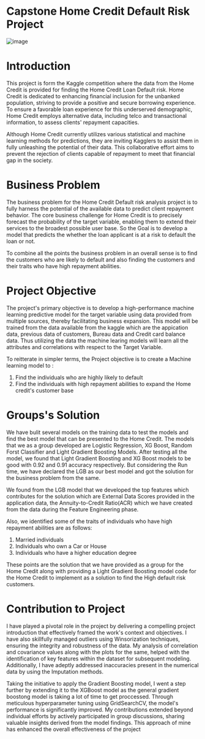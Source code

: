 # Capstone Home Credit Default Risk Project
![image](https://github.com/SaiAnognaChittudi/Capstone_Home_Credit_Default/assets/144569057/6129692c-1bf8-4695-878c-66b396abef5b)

# Introduction

This project is form the Kaggle competition where the data from the Home Credit is provided for finding the Home Credit Loan Default risk. Home Credit is dedicated to enhancing financial inclusion for the unbanked population, striving to provide a positive and secure borrowing experience. To ensure a favorable loan experience for this underserved demographic, Home Credit employs alternative data, including telco and transactional information, to assess clients' repayment capacities. 

Although Home Credit currently utilizes various statistical and machine learning methods for predictions, they are inviting Kagglers to assist them in fully unleashing the potential of their data. This collaborative effort aims to prevent the rejection of clients capable of repayment to meet that financial gap in the society.

# Business Problem

The business problem for the Home Credit Default risk analysis project is to fully harness the potential of the available data to predict client repayment behavior. The core business challenge for Home Credit is to precisely forecast the probability of the target variable, enabling them to extend their services to the broadest possible user base. So the Goal is to develop a model that predicts the whether the loan applicant is at a risk to default the loan or not.

To combine all the points the business problem in an overall sense is to find the customers who are likely to default and also finding the customers and their traits who have high repayment abilities.

# Project Objective

The project's primary objective is to develop a high-performance machine learning predictive model for the target variable using data provided from multiple sources, thereby facilitating business expansion. This model will be trained from the data available from the kaggle which are the appication data, previous data of customers, Bureau data and Credit card balance data. Thus utilizing the data the machine learing models will learn all the attributes and correlations with respect to the Target Variable. 

 To reitterate in simpler terms, the Project objective is to create a Machine learning model to :
1. Find the individuals who are highly likely to default
2. Find the individuals with high repayment abilities to expand the Home credit's customer base

# Groups's Solution 

We have bulit several models on the training data to test the models and find the best model that can be presented to the Home Credit. The models that we as a group developed are Logistic Regression, XG Boost, Random Forst Classifier and Light Gradient Boosting Models. After testing all the model, we found that Light Gradient Boosting and XG Boost models to be good with 0.92 and 0.91 accuracy respectively. But considering the Run time, we have declared the LGB as our best model and got the solution for the business problem from the same.

We found from the LGB model that we developed the top features which contributes for the solution which are External Data Scores provided in the application data, the Annuity-to-Credit Ratio(ACR) which we have created from the data during the Feature Engineering phase.

Also, we identified some of the traits of individuals who have high repayment abilities are as follows:
1. Married individuals
2. Individuals who own a Car or House
3. Individuals who have a higher education degree

These points are the solution that we have provided as a group for the Home Credit along with providing a Light Gradient Boosting model code for the Home Credit to implement as a solution to find the High default risk customers.

# Contribution to Project

I have played a pivotal role in the project by delivering a compelling project introduction that effectively framed the work's context and objectives. I have also skillfully managed outliers using Winsorization techniques, ensuring the integrity and robustness of the data. My analysis of correlation and covariance values along with the plots for the same, helped with the identification of key features within the dataset for subsequent modeling. Additionally, I have adeptly addressed inaccuracies present in the numerical data by using the Imputation methods.

Taking the initiative to apply the Gradient Boosting model, I went a step further by extending it to the XGBoost model as the general gradient boostong model is taking a lot of time to get proccessed. Through meticulous hyperparameter tuning using GridSearchCV, the model's performance is significantly improved. My contributions extended beyond individual efforts by actively participated in group discussions, sharing valuable insights derived from the model findings. This approach of mine has enhanced the overall effectiveness of the project






